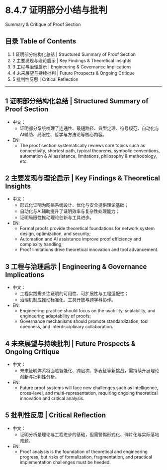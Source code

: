 # 8.4.7 证明部分小结与批判

Summary & Critique of Proof Section

## 目录 Table of Contents

1. 1 证明部分结构化总结 | Structured Summary of Proof Section
2. 2 主要发现与理论启示 | Key Findings & Theoretical Insights
3. 3 工程与治理启示 | Engineering & Governance Implications
4. 4 未来展望与持续批判 | Future Prospects & Ongoing Critique
5. 5 批判性反思 | Critical Reflection

---

## 1 证明部分结构化总结 | Structured Summary of Proof Section

- 中文：
  - 证明部分系统梳理了连通性、最短路径、典型定理、符号规范、自动化与AI辅助、局限性、哲学与方法论等核心内容。
- EN:
  - The proof section systematically reviews core topics such as connectivity, shortest path, typical theorems, symbolic conventions, automation & AI assistance, limitations, philosophy & methodology, etc.

## 2 主要发现与理论启示 | Key Findings & Theoretical Insights

- 中文：
  - 形式化证明为网络系统设计、优化与安全提供理论基础；
  - 自动化与AI辅助提升了证明效率与复杂性处理能力；
  - 证明局限性推动理论创新与工具进步。
- EN:
  - Formal proofs provide theoretical foundations for network system design, optimization, and security;
  - Automation and AI assistance improve proof efficiency and complexity handling;
  - Proof limitations drive theoretical innovation and tool advancement.

## 3 工程与治理启示 | Engineering & Governance Implications

- 中文：
  - 工程实践需关注证明的可用性、可扩展性与工程适配性；
  - 治理机制应推动标准化、工具开放与跨学科协作。
- EN:
  - Engineering practice should focus on the usability, scalability, and engineering adaptability of proofs;
  - Governance mechanisms should promote standardization, tool openness, and interdisciplinary collaboration.

## 4 未来展望与持续批判 | Future Prospects & Ongoing Critique

- 中文：
  - 未来证明体系将面临智能化、跨层次、多表征等新挑战，需持续开展理论创新与批判性分析。
- EN:
  - Future proof systems will face new challenges such as intelligence, cross-level, and multi-representation, requiring ongoing theoretical innovation and critical analysis.

## 5 批判性反思 | Critical Reflection

- 中文：
  - 证明分析是理论与工程进步的基础，但需警惕形式化、碎片化与实际落地难题。
- EN:
  - Proof analysis is the foundation of theoretical and engineering progress, but risks of formalization, fragmentation, and practical implementation challenges must be heeded.
